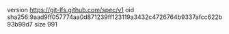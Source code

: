 version https://git-lfs.github.com/spec/v1
oid sha256:9aad9ff057774aa0d871239ff123119a3432c4726764b9337afcc622b93b99d7
size 991
